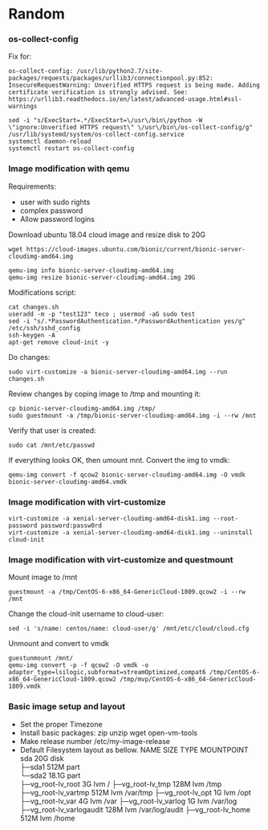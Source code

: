 # Random 


### os-collect-config 

Fix for:
```
os-collect-config: /usr/lib/python2.7/site-packages/requests/packages/urllib3/connectionpool.py:852: 
InsecureRequestWarning: Unverified HTTPS request is being made. Adding certificate verification is strongly advised. See: https://urllib3.readthedocs.io/en/latest/advanced-usage.html#ssl-warnings
```

```
sed -i "s/ExecStart=.*/ExecStart=\/usr\/bin\/python -W \"ignore:Unverified HTTPS request\" \/usr\/bin\/os-collect-config/g" /usr/lib/systemd/system/os-collect-config.service
systemctl daemon-reload
systemctl restart os-collect-config
```

### Image modification with qemu

Requirements: 
- user with sudo rights
- complex password
- Allow password logins

Download ubuntu 18.04 cloud image and resize disk to 20G

```
wget https://cloud-images.ubuntu.com/bionic/current/bionic-server-cloudimg-amd64.img
 
qemu-img info bionic-server-cloudimg-amd64.img
qemu-img resize bionic-server-cloudimg-amd64.img 20G
```


Modifications script:

```
cat changes.sh
useradd -m -p "test123" teco ; usermod -aG sudo test
sed -i "s/.*PasswordAuthentication.*/PasswordAuthentication yes/g" /etc/ssh/sshd_config
ssh-keygen -A
apt-get remove cloud-init -y
```

Do changes:

```
sudo virt-customize -a bionic-server-cloudimg-amd64.img --run changes.sh
```

Review changes by coping image to /tmp and mounting it:
```
cp bionic-server-cloudimg-amd64.img /tmp/
sudo guestmount -a /tmp/bionic-server-cloudimg-amd64.img -i --rw /mnt
```
 Verify that user is created: 
```
sudo cat /mnt/etc/passwd
```
If everything looks OK, then umount mnt.
Convert the img to vmdk:
```
qemu-img convert -f qcow2 bionic-server-cloudimg-amd64.img -O vmdk bionic-server-cloudimg-amd64.vmdk
```



### Image modification with virt-customize

```
virt-customize -a xenial-server-cloudimg-amd64-disk1.img --root-password password:passw0rd
virt-customize -a xenial-server-cloudimg-amd64-disk1.img --uninstall cloud-init
```

### Image modification with virt-customize and questmount


Mount image to /mnt 
```
guestmount -a /tmp/CentOS-6-x86_64-GenericCloud-1809.qcow2 -i --rw /mnt
```

Change the cloud-init username to cloud-user:
```
sed -i 's/name: centos/name: cloud-user/g' /mnt/etc/cloud/cloud.cfg
```

Unmount and convert to vmdk
```
guestunmount /mnt/
qemu-img convert -p -f qcow2 -O vmdk -o adapter_type=lsilogic,subformat=streamOptimized,compat6 /tmp/CentOS-6-x86_64-GenericCloud-1809.qcow2 /tmp/mvp/CentOS-6-x86_64-GenericCloud-1809.vmdk
```

### Basic image setup and layout  

- Set the proper Timezone  
- Install basic packages:  zip unzip wget open-vm-tools 
- Make release number /etc/my-image-release
- Default Filesystem layout as bellow. 
NAME	SIZE	TYPE	MOUNTPOINT
sda	20G	disk	
├─sda1	512M	part	
└─sda2	18.1G	part	
├─vg_root-lv_root	3G	lvm	/
├─vg_root-lv_tmp	128M	lvm	/tmp
├─vg_root-lv_vartmp	512M	lvm	/var/tmp
├─vg_root-lv_opt	1G	lvm	/opt
├─vg_root-lv_var	4G	lvm	/var
├─vg_root-lv_varlog	1G	lvm	/var/log
├─vg_root-lv_varlogaudit	128M	lvm	/var/log/audit
├─vg_root-lv_home	512M	lvm	/home
